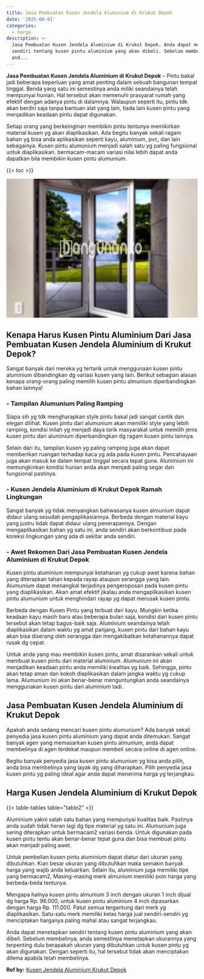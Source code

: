 ```yaml
---
title: Jasa Pembuatan Kusen Jendela Aluminium di Krukut Depok
date: '2025-08-01'
categories:
  - harga
description: >-
  Jasa Pembuatan Kusen Jendela Aluminium di Krukut Depok. Anda dapat menetapkan
  sendiri tentang kusen pintu aluminium yang akan dibeli. Sebelum membelinya,
  and...
---
```


**Jasa Pembuatan Kusen Jendela Aluminium di Krukut Depok** – Pintu bakal jadi beberapa keperluan yang amat penting dalam sebuah bangunan tempat tinggal. Benda yang satu ini semestinya anda miliki seandainya telah mempunyai hunian. Hal tersebut akan memenuhi prasyarat rumah yang efektif dengan adanya pintu di dalamnya. Walaupun seperti itu, pintu tdk akan berdiri saja tanpa bantuan alat yang lain, tiada lain kusen pintu yang menjadikan keadaan pintu dapat digunakan.

Setiap orang yang berkeinginan membikin pintu tentunya memikirkan material kusen yg akan diaplikasikan. Ada begitu banyak sekali ragam bahan yg bisa anda aplikasikan seperti kayu, aluminium, pvc, dan lain sebagainya. Kusen pintu alumunium menjadi salah satu yg paling fungsional untuk diaplikasikan. bermacam-macam variasi nilai lebih dapat anda dapatkan bila membikin kusen pintu alumunium.

{{< toc >}}

![Jasa Pembuatan Kusen Jendela Aluminium di Krukut Depok](/images/harga-kusen-jendela-alumunium-03.png)

## Kenapa Harus Kusen Pintu Aluminium Dari Jasa Pembuatan Kusen Jendela Aluminium di Krukut Depok?

Sangat banyak dari mereka yg tertarik untuk menggunaan kusen pintu aluminium dibandingkan dg variasi kusen yang lain. Berikut sebagian alasan kenapa orang-orang paling memilih kusen pintu almunium diperbandingkan bahan lainnya!

### \- Tampilan Alumunium Paling Ramping

Siapa sih yg tdk mengharapkan style pintu bakal jadi sangat cantik dan elegan dilihat. Kusen pintu dari alumunium akan memiliki style yang lebih ramping, kondisi inilah yg menjadi daya tarik masyarakat untuk memilih jenis kusen pintu dari aluminium diperbandingkan dg ragam kusen pintu lainnya.

Selain dari itu, tampilan kusen yg paling ramping juga akan dapat memberikan ruangan terhadap kaca yg ada pada kusen pintu. Pencahayaan juga akan masuk ke dalam tempat tinggal secara tepat guna. Aluminium ini memungkinkan kondisi hunian anda akan menjadi paling segar dan fungsional pastinya.

### \- Kusen Jendela Aluminium di Krukut Depok Ramah Lingkungan

Sangat banyak yg tidak menyangkan bahwasanya kusen almunium dapat didaur ulang sesudah pengaplikasiannya. Berbeda dengan material kayu yang justru tidak dapat didaur ulang penerapannya. Dengan mengaplikasikan bahan yg satu ini, anda sendiri akan berkontibusi pada koreksi lingkungan yang ada di sekitar anda sendiri.

### \- Awet Rekomen Dari Jasa Pembuatan Kusen Jendela Aluminium di Krukut Depok

Kusen pintu aluminium mempunyai ketahanan yg cukup awet karena bahan yang diterapkan tahan kepada rayap ataupun serangga yang lain. Alumunium dapat menangkal terjadinya pengeroposan pada kusen pintu yang diaplikasikan. Akan amat efektif jikalau anda mengaplikasikan kusen pintu alumunium untuk menghindari rayap yg dapat merusak kusen pintu.

Berbeda dengan Kusen Pintu yang terbuat dari kayu. Mungkin ketika keadaan kayu masih baru atau beberapa bulan saja, kondisi dari kusen pintu tersebut akan tetap bagus-baik saja. Aluminium seandainya telah diaplikasikan dalam waktu yg amat panjang, kusen pintu dari bahan kayu akan bisa diserang oleh serangga dan mengakibatkan ketahanannya dapat rusak dg cepat.

Untuk anda yang mau membikin kusen pintu, amat disarankan sekali untuk membuat kusen pintu dari material aluminium. Alumunium ini akan menjadikan keadaan pintu anda memiliki kwalitas yg baik. Sehingga, pintu akan tetap aman dan kokoh diaplikasikan dalam jangka waktu yg cukup lama. Alumunium ini akan benar-benar menguntungkan anda seandainya menggunakan kusen pintu dari aluminium tadi.

## Jasa Pembuatan Kusen Jendela Aluminium di Krukut Depok

Apakah anda sedang mencari kusen pintu alumunium? Ada banyak sekali penyedia jasa kusen pintu aluminium yang dapat anda ditemukan. Sangat banyak agen yang memasarkan kusen pintu almunium, anda dapat membelinya di agen terdekat maupun membeli secara online di agen online.

Begitu banyak penyedia jasa kusen pintu alumunium yg bisa anda pilih, anda bisa membelinya yang layak dg yang diharapkan. Pilih penyedia jasa kusen pintu yg paling ideal agar anda dapat menerima harga yg terjangkau.

## Harga Kusen Jendela Aluminium di Krukut Depok

{{< table-tables table="table2" >}}

Aluminium yakni salah satu bahan yang mempunyai kualitas baik. Pastinya anda sudah tidak heran lagi dg tipe material yg satu ini. Alumunium juga sering diterapkan untuk bermacam2 variasi benda. Untuk digunakan pada kusen pintu tentu akan benar-benar tepat guna dan bisa membuat pintu akan menjadi paling awet.

Untuk pembelian kusen pintu aluminium dapat diatur dari ukuran yang dibutuhkan. Kian besar ukuran yang dibutuhkan maka semakin banyak harga yang wajib anda keluarkan. Selain itu, aluminium juga memiliki tipe yang bermacam2, Masing-masing merk almunium memiliki poin harga yang berbeda-beda tentunya.

Mengapa halnya kusen pintu almunium 3 inch dengan ukuran 1 inch dijual dg harga Rp. 96.000, untuk kusen pintu aluminium 4 inch dipasarkan dengan harga Rp. 111.000. Patut semua tergantung dari merk yg diaplikasikan. Satu-satu merk memiliki kelas harga jual sendiri-sendiri yg menciptakan harganya paling mahal atau sangat terjangkau.

Anda dapat menetapkan sendiri tentang kusen pintu aluminium yang akan dibeli. Sebelum membelinya, anda semestinya menetapkan ukurannya yang terpenting dulu berapakah ukuran yang dibutuhkan untuk kusen pintu yg akan digunakan. Dengan seperti itu, hal tersebut tidak akan menciptakan dilema apabila telah membelinya.

**Ref by:** [Kusen Jendela Aluminium Krukut Depok](https://id.wikipedia.org/wiki/Kusen)
